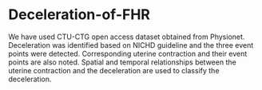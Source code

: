 # Deceleration-of-FHR
We have used CTU-CTG open access dataset obtained from Physionet.
Deceleration was identified based on NICHD guideline and the three event points were detected.
Corresponding uterine contraction and their event points are also noted.
Spatial and temporal relationships between the uterine contraction and the deceleration are used to classify the deceleration.
